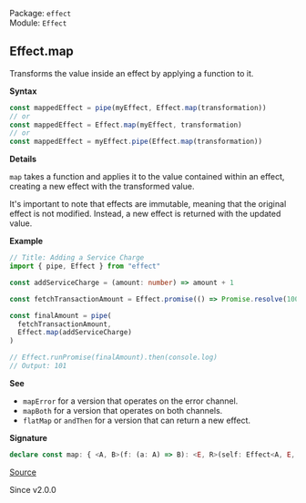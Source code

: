 Package: `effect`<br />
Module: `Effect`<br />

## Effect.map

Transforms the value inside an effect by applying a function to it.

**Syntax**

```ts
const mappedEffect = pipe(myEffect, Effect.map(transformation))
// or
const mappedEffect = Effect.map(myEffect, transformation)
// or
const mappedEffect = myEffect.pipe(Effect.map(transformation))
```

**Details**

`map` takes a function and applies it to the value contained within an
effect, creating a new effect with the transformed value.

It's important to note that effects are immutable, meaning that the original
effect is not modified. Instead, a new effect is returned with the updated
value.

**Example**

```ts
// Title: Adding a Service Charge
import { pipe, Effect } from "effect"

const addServiceCharge = (amount: number) => amount + 1

const fetchTransactionAmount = Effect.promise(() => Promise.resolve(100))

const finalAmount = pipe(
  fetchTransactionAmount,
  Effect.map(addServiceCharge)
)

// Effect.runPromise(finalAmount).then(console.log)
// Output: 101
```

**See**

- `mapError` for a version that operates on the error channel.
- `mapBoth` for a version that operates on both channels.
- `flatMap` or `andThen` for a version that can return a new effect.

**Signature**

```ts
declare const map: { <A, B>(f: (a: A) => B): <E, R>(self: Effect<A, E, R>) => Effect<B, E, R>; <A, E, R, B>(self: Effect<A, E, R>, f: (a: A) => B): Effect<B, E, R>; }
```

[Source](https://github.com/Effect-TS/effect/tree/main/packages/effect/src/Effect.ts#L5073)

Since v2.0.0